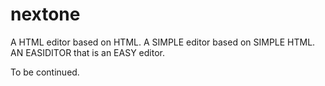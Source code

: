 nextone
=======

A HTML editor based on HTML.
A SIMPLE editor based on SIMPLE HTML.
AN EASIDITOR that is an EASY editor.





To be continued.

